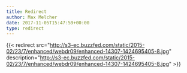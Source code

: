 ```yaml
---
title: Redirect
author: Max Melcher
date: 2017-11-05T15:47:59+00:00
type: redirect
---
```

{{< redirect src="http://s3-ec.buzzfed.com/static/2015-02/23/7/enhanced/webdr09/enhanced-14307-1424695405-8.jpg" description="http://s3-ec.buzzfed.com/static/2015-02/23/7/enhanced/webdr09/enhanced-14307-1424695405-8.jpg" >}}
